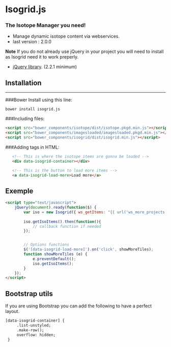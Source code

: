# Isogrid.js #


### The Isotope Manager you need! ###

* Manage dynamic isotope content via webservices.
* last version : 2.0.0

**Note**
If you do not already use jQuery in your project you will need to install as Isogrid need it to work preperly.
 - [jQuery library](http://jquery.com/). (2.2.1 minimum)


## Installation
---

###Bower
Install using this line:
```shell
bower install isogrid.js

```

###Including files:
```html
<script src="bower_components/isotope/dist/isotope.pkgd.min.js"></script>
<script src="bower_components/imagesloaded/imagesloaded.pkgd.min.js"></script>
<script src="bower_components/isogrid/dist/isogrid.min.js"></script>
```

###Adding tags in HTML:
```html
   <!-- This is where the isotope items are gonna be loaded -->
   <div data-isogrid-container></div>

   <!-- This is the button to load more items -->
   <a data-isogrid-load-more>Load more</a>
```

## Exemple

```html
<script type="text/javascript">
    jQuery(document).ready(function($) {
        var iso = new Isogrid({ ws_getItems: "{{ url('ws_more_projects') }}" });
 
        iso.getIsoItems().then(function(){
            // callback function if needed
        });


        // Options functions
        $('[data-isogrid-load-more]').on('click', showMoreTiles);
        function showMoreTiles (e) {
            e.preventDefault();
            iso.getIsoItems();
        }
    });
</script>
```

## Bootstrap utils
If you are using Bootstrap you can add the following to have a perfect layout.
```html
[data-isogrid-container] {
     .list-unstyled;
     .make-row();
     overflow: hidden;
 }
```
